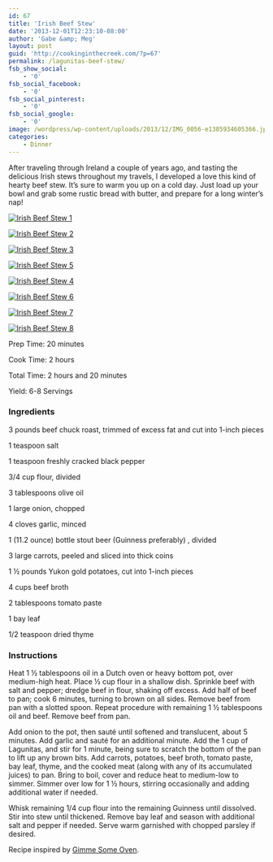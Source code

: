 ```yaml
---
id: 67
title: 'Irish Beef Stew'
date: '2013-12-01T12:23:10-08:00'
author: 'Gabe &amp; Meg'
layout: post
guid: 'http://cookinginthecreek.com/?p=67'
permalink: /lagunitas-beef-stew/
fsb_show_social:
    - '0'
fsb_social_facebook:
    - '0'
fsb_social_pinterest:
    - '0'
fsb_social_google:
    - '0'
image: /wordpress/wp-content/uploads/2013/12/IMG_0056-e1385934605366.jpg
categories:
    - Dinner
---
```


After traveling through Ireland a couple of years ago, and tasting the delicious Irish stews throughout my travels, I developed a love this kind of hearty beef stew. It’s sure to warm you up on a cold day. Just load up your bowl and grab some rustic bread with butter, and prepare for a long winter’s nap!

[![Irish Beef Stew 1](http://cookinginthecreek.com/wordpress/wp-content/uploads/2013/12/IMG_0048-e1385937367484.jpg)](http://cookinginthecreek.com/wordpress/wp-content/uploads/2013/12/IMG_0048-e1385937367484.jpg)

[![Irish Beef Stew 2](http://cookinginthecreek.com/wordpress/wp-content/uploads/2013/12/IMG_0050_2-1024x1024.jpg)](http://cookinginthecreek.com/wordpress/wp-content/uploads/2013/12/IMG_0050_2.jpg)

[![Irish Beef Stew 3](http://cookinginthecreek.com/wordpress/wp-content/uploads/2013/12/IMG_0051-1024x1024.jpg)](http://cookinginthecreek.com/wordpress/wp-content/uploads/2013/12/IMG_0051.jpg)

[![Irish Beef Stew 5](http://cookinginthecreek.com/wordpress/wp-content/uploads/2013/12/IMG_0052-1024x1024.jpg)](http://cookinginthecreek.com/wordpress/wp-content/uploads/2013/12/IMG_0052.jpg)

[![Irish Beef Stew 4](http://cookinginthecreek.com/wordpress/wp-content/uploads/2013/12/IMG_0053-1024x1024.jpg)](http://cookinginthecreek.com/wordpress/wp-content/uploads/2013/12/IMG_0053.jpg)

[![Irish Beef Stew 6](http://cookinginthecreek.com/wordpress/wp-content/uploads/2013/12/IMG_0054-1024x1024.jpg)](http://cookinginthecreek.com/wordpress/wp-content/uploads/2013/12/IMG_0054.jpg)

[![Irish Beef Stew 7](http://cookinginthecreek.com/wordpress/wp-content/uploads/2013/12/IMG_0055-1024x1024.jpg)](http://cookinginthecreek.com/wordpress/wp-content/uploads/2013/12/IMG_0055.jpg)

[![Irish Beef Stew 8](http://cookinginthecreek.com/wordpress/wp-content/uploads/2013/12/IMG_0057-1024x1024.jpg)](http://cookinginthecreek.com/wordpress/wp-content/uploads/2013/12/IMG_0057.jpg)

Prep Time: 20 minutes

Cook Time: 2 hours

Total Time: 2 hours and 20 minutes

Yield: 6-8 Servings

### Ingredients

3 pounds beef chuck roast, trimmed of excess fat and cut into 1-inch pieces

1 teaspoon salt

1 teaspoon freshly cracked black pepper

3/4 cup flour, divided

3 tablespoons olive oil

1 large onion, chopped

4 cloves garlic, minced

1 (11.2 ounce) bottle stout beer (Guinness preferably) , divided

3 large carrots, peeled and sliced into thick coins

1 ½ pounds Yukon gold potatoes, cut into 1-inch pieces

4 cups beef broth

2 tablespoons tomato paste

1 bay leaf

1/2 teaspoon dried thyme

### Instructions

Heat 1 ½ tablespoons oil in a Dutch oven or heavy bottom pot, over medium-high heat. Place ½ cup flour in a shallow dish. Sprinkle beef with salt and pepper; dredge beef in flour, shaking off excess. Add half of beef to pan; cook 6 minutes, turning to brown on all sides. Remove beef from pan with a slotted spoon. Repeat procedure with remaining 1 ½ tablespoons oil and beef. Remove beef from pan.

Add onion to the pot, then sauté until softened and translucent, about 5 minutes. Add garlic and sauté for an additional minute. Add the 1 cup of Lagunitas, and stir for 1 minute, being sure to scratch the bottom of the pan to lift up any brown bits. Add carrots, potatoes, beef broth, tomato paste, bay leaf, thyme, and the cooked meat (along with any of its accumulated juices) to pan. Bring to boil, cover and reduce heat to medium-low to simmer. Simmer over low for 1 ½ hours, stirring occasionally and adding additional water if needed.

Whisk remaining 1/4 cup flour into the remaining Guinness until dissolved. Stir into stew until thickened. Remove bay leaf and season with additional salt and pepper if needed. Serve warm garnished with chopped parsley if desired.

Recipe inspired by [Gimme Some Oven](http://www.gimmesomeoven.com/guinness-beef-stew/#_a5y_p=1050870).